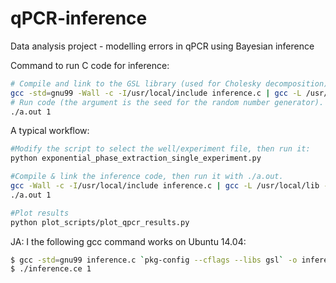 # qPCR-inference
Data analysis project - modelling errors in qPCR using Bayesian inference

Command to run C code for inference:
```bash
# Compile and link to the GSL library (used for Cholesky decomposition).
gcc -std=gnu99 -Wall -c -I/usr/local/include inference.c | gcc -L /usr/local/lib -lgsl -lblas -std=gnu99 inference.c
# Run code (the argument is the seed for the random number generator).
./a.out 1 

```
A typical workflow:
```bash
#Modify the script to select the well/experiment file, then run it:
python exponential_phase_extraction_single_experiment.py

#Compile & link the inference code, then run it with ./a.out.
gcc -Wall -c -I/usr/local/include inference.c | gcc -L /usr/local/lib -lgsl -lblas inference.c
./a.out 1

#Plot results
python plot_scripts/plot_qpcr_results.py
```

JA: I the following gcc command works on Ubuntu 14.04:
```bash
$ gcc -std=gnu99 inference.c `pkg-config --cflags --libs gsl` -o inference.ce
$ ./inference.ce 1
```
